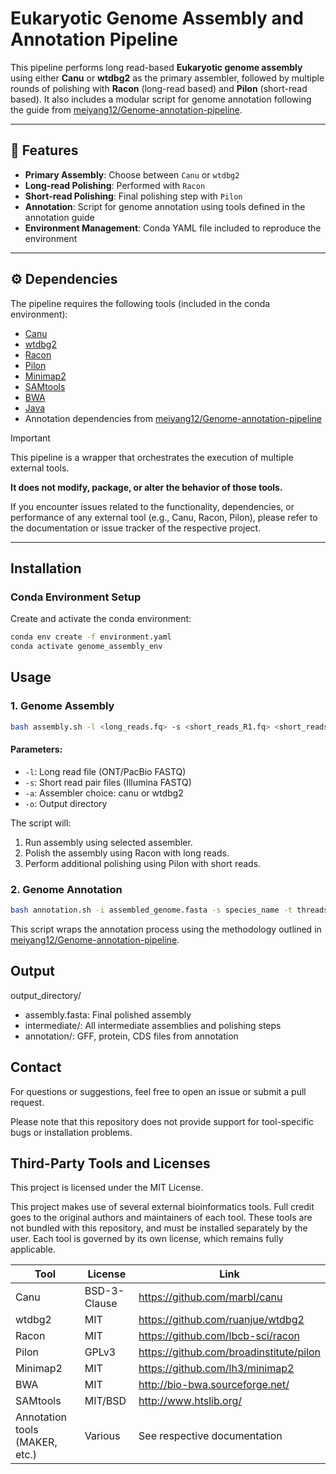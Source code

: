# Eukaryotic Genome Assembly and Annotation Pipeline

This pipeline performs long read-based **Eukaryotic genome assembly** using either **Canu** or **wtdbg2** as the primary assembler, followed by multiple rounds of polishing with **Racon** (long-read based) and **Pilon** (short-read based). It also includes a modular script for genome annotation following the guide from [meiyang12/Genome-annotation-pipeline](https://github.com/meiyang12/Genome-annotation-pipeline).

---

## 🔬 Features

- **Primary Assembly**: Choose between `Canu` or `wtdbg2`
- **Long-read Polishing**: Performed with `Racon`
- **Short-read Polishing**: Final polishing step with `Pilon`
- **Annotation**: Script for genome annotation using tools defined in the annotation guide
- **Environment Management**: Conda YAML file included to reproduce the environment

---

## ⚙️ Dependencies

The pipeline requires the following tools (included in the conda environment):

- [Canu](https://github.com/marbl/canu)
- [wtdbg2](https://github.com/ruanjue/wtdbg2)
- [Racon](https://github.com/lbcb-sci/racon)
- [Pilon](https://github.com/broadinstitute/pilon)
- [Minimap2](https://github.com/lh3/minimap2)
- [SAMtools](http://www.htslib.org/)
- [BWA](http://bio-bwa.sourceforge.net/)
- [Java](https://www.java.com/)
- Annotation dependencies from [meiyang12/Genome-annotation-pipeline](https://github.com/meiyang12/Genome-annotation-pipeline)

> [!IMPORTANT]
> This pipeline is a wrapper that orchestrates the execution of multiple external tools. 
>
> **It does not modify, package, or alter the behavior of those tools.**
>
> If you encounter issues related to the functionality, dependencies, or performance of any external tool (e.g., Canu, Racon, Pilon), please refer to the documentation or issue tracker of the respective project.


---

## Installation 

### Conda Environment Setup

Create and activate the conda environment:

```bash
conda env create -f environment.yaml
conda activate genome_assembly_env
```

## Usage

### 1. Genome Assembly

```bash
bash assembly.sh -l <long_reads.fq> -s <short_reads_R1.fq> <short_reads_R2.fq> -a canu -o output_directory
```

#### Parameters:

- `-l`: Long read file (ONT/PacBio FASTQ)
- `-s`: Short read pair files (Illumina FASTQ)
- `-a`: Assembler choice: canu or wtdbg2
- `-o`: Output directory

The script will:

1. Run assembly using selected assembler.
2. Polish the assembly using Racon with long reads.
3. Perform additional polishing using Pilon with short reads.

### 2. Genome Annotation

```bash
bash annotation.sh -i assembled_genome.fasta -s species_name -t threads
```

This script wraps the annotation process using the methodology outlined in [meiyang12/Genome-annotation-pipeline](https://github.com/meiyang12/Genome-annotation-pipeline).

## Output

output_directory/
- assembly.fasta: Final polished assembly
- intermediate/: All intermediate assemblies and polishing steps
- annotation/: GFF, protein, CDS files from annotation

## Contact

For questions or suggestions, feel free to open an issue or submit a pull request. 

Please note that this repository does not provide support for tool-specific bugs or installation problems.

## Third-Party Tools and Licenses

This project is licensed under the MIT License.

This project makes use of several external bioinformatics tools. Full credit goes to the original authors and maintainers of each tool. These tools are not bundled with this repository, and must be installed separately by the user. Each tool is governed by its own license, which remains fully applicable.

| Tool         | License     | Link                                   |
|--------------|-------------|----------------------------------------|
| Canu         | BSD-3-Clause| https://github.com/marbl/canu          |
| wtdbg2       | MIT         | https://github.com/ruanjue/wtdbg2      |
| Racon        | MIT         | https://github.com/lbcb-sci/racon      |
| Pilon        | GPLv3       | https://github.com/broadinstitute/pilon|
| Minimap2     | MIT         | https://github.com/lh3/minimap2        |
| BWA          | MIT         | http://bio-bwa.sourceforge.net/        |
| SAMtools     | MIT/BSD     | http://www.htslib.org/                 |
| Annotation tools (MAKER, etc.) | Various     | See respective documentation        |
